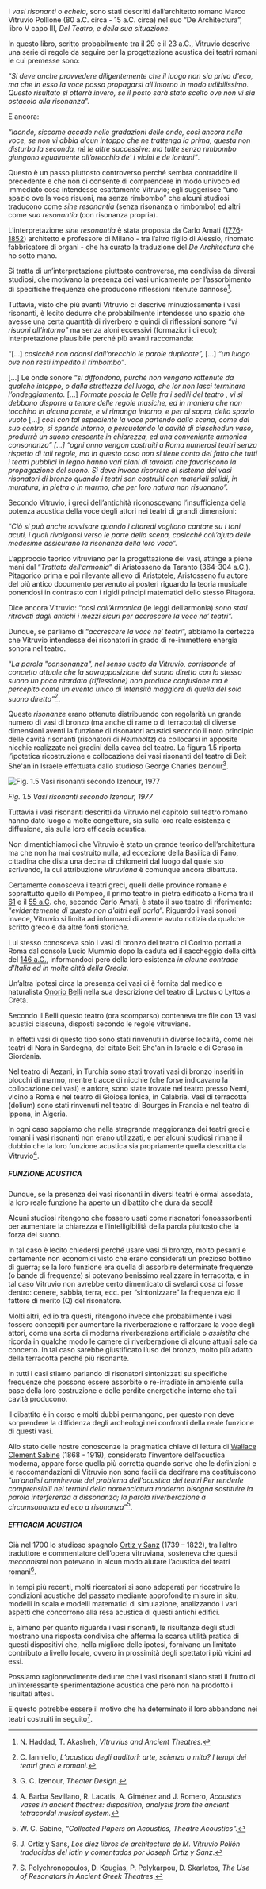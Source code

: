 I _vasi risonanti_ o _echeia_, sono stati descritti dall’architetto romano Marco Vitruvio Pollione (80 a.C. circa - 15 a.C. circa) nel suo “De Architectura”, libro V capo III, _Del Teatro, e della sua situazione_.

In questo libro, scritto probabilmente tra il 29 e il 23 a.C., Vitruvio descrive una serie di regole da seguire per la progettazione acustica dei teatri romani le cui premesse sono:

“_Si deve anche provvedere diligentemente che il luogo non sia privo d'eco, ma che in esso la voce possa propagarsi all'intorno in modo udibilissimo. Questo risultato si otterrà invero, se il posto sarà stato scelto ove non vi sia ostacolo alla risonanza_”.

E ancora:

_“laonde, siccome accade nelle gradazioni delle onde, così ancora nella voce, se non vi abbia alcun intoppo che ne trattenga la prima, questa non disturba la seconda, né le altre successive: ma tutte senza rimbombo giungono egualmente all’orecchio de’ i vicini e de lontani”_.

Questo è un passo piuttosto controverso perché sembra contraddire il precedente e che non ci consente di comprendere in modo univoco ed immediato cosa intendesse esattamente Vitruvio; egli suggerisce “uno spazio ove la voce risuoni, ma senza rimbombo” che alcuni studiosi traducono come _sine resonantia_ (senza risonanza o rimbombo) ed altri come _sua resonantia_ (con risonanza propria).

L’interpretazione _sine resonantia_ è stata proposta da Carlo Amati ([1776](http://it.wikipedia.org/wiki/1776)- [1852](http://it.wikipedia.org/wiki/1852)) architetto e professore di Milano - tra l’altro figlio di Alessio, rinomato fabbricatore di organi - che ha curato la traduzione del _De Architectura_ che ho sotto mano.

Si tratta di un’interpretazione piuttosto controversa, ma condivisa da diversi studiosi, che motivano la presenza dei vasi unicamente per l’assorbimento di specifiche frequenze che producono riflessioni ritenute dannose[^1].

Tuttavia, visto che più avanti Vitruvio ci descrive minuziosamente i vasi risonanti, è lecito dedurre che probabilmente intendesse uno spazio che avesse una certa quantità di riverbero e quindi di riflessioni sonore _“vi risuoni all’intorno”_ ma senza aloni eccessivi (formazioni di eco); interpretazione plausibile perché più avanti raccomanda:

“[…] _cosicché non odansi dall’orecchio le parole duplicate”,_ […] _“un luogo ove non resti impedito il rimbombo”_.

[…] Le onde sonore “_si diffondono, purché non vengano rattenute da qualche intoppo, o dalla strettezza del luogo, che lor non lasci terminare l’ondeggiamento._ […] _Formate poscia le Celle fra i sedili del teatro , vi si debbono disporre a tenore delle regole musiche, ed in maniera che non tocchino in alcuna parete, e vi rimanga intorno, e per di sopra, dello spazio vuoto_ […] _così con tal espediente la voce partendo dalla scena, come dal suo centro, si spande intorno, e percuotendo la cavità di ciaschedun vaso, produrrà un suono crescente in chiarezza, ed una conveniente armonica consonanza” […] “ogni anno vengon costruiti a Roma numerosi teatri senza rispetto di tali regole, ma in questo caso non si tiene conto del fatto che tutti i teatri pubblici in legno hanno vari piani di tavolati che favoriscono la propagazione del suono. Si deve invece ricorrere al sistema dei vasi risonatori di bronzo quando i teatri son costruiti con materiali solidi, in muratura, in pietra o in marmo, che per loro natura non risuonano”._

Secondo Vitruvio, i greci dell’antichità riconoscevano l’insufficienza della potenza acustica della voce degli attori nei teatri di grandi dimensioni:

“_Ciò si può anche ravvisare quando i citaredi vogliono cantare su i toni acuti, i quali rivolgonsi verso le porte della scena, cosicché coll’ajuto delle medesime assicurano la risonanza della loro voce”._

L’approccio teorico vitruviano per la progettazione dei vasi, attinge a piene mani dal “_Trattato dell’armonia_” di Aristosseno da Taranto (364-304 a.C.). Pitagorico prima e poi rilevante allievo di Aristotele, Aristosseno fu autore del più antico documento pervenuto ai posteri riguardo la teoria musicale ponendosi in contrasto con i rigidi principi matematici dello stesso Pitagora.

Dice ancora Vitruvio: “_così coll’Armonica_ (le leggi dell’armonia) _sono stati ritrovati dagli antichi i mezzi sicuri per accrescere la voce ne’ teatri”._

Dunque, se parliamo di “_accrescere la voce ne’ teatri_”, abbiamo la certezza che Vitruvio intendesse dei risonatori in grado di re-immettere energia sonora nel teatro.

“_La parola "consonanza", nel senso usato da Vitruvio, corrisponde al concetto attuale che la sovrapposizione del suono diretto con lo stesso suono un poco ritardato (riflessione) non produce confusione ma è percepito come un evento unico di intensità maggiore di quella del solo suono diretto”_[^2].

Queste _risonanze_ erano ottenute distribuendo con regolarità un grande numero di vasi di bronzo (ma anche di rame o di terracotta) di diverse dimensioni aventi la funzione di risonatori acustici secondo il noto principio delle cavità risonanti (risonatori di _Helmholtz_) da collocarsi in apposite nicchie realizzate nei gradini della cavea del teatro. La figura 1.5 riporta l’ipotetica ricostruzione e collocazione dei vasi risonanti del teatro di Beit She'an in Israele effettuata dallo studioso George Charles Izenour[^3].

![Fig. 1.5 Vasi risonanti secondo Izenour, 1977](../Media/img/019.png "Fig. 1.5 Vasi risonanti secondo Izenour, 1977")

_Fig. 1.5 Vasi risonanti secondo Izenour, 1977_

Tuttavia i vasi risonanti descritti da Vitruvio nel capitolo sul teatro romano hanno dato luogo a molte congetture, sia sulla loro reale esistenza e diffusione, sia sulla loro efficacia acustica.

Non dimentichiamoci che Vitruvio è stato un grande teorico dell’architettura ma che non ha mai costruito nulla, ad eccezione della Basilica di Fano, cittadina che dista una decina di chilometri dal luogo dal quale sto scrivendo, la cui attribuzione _vitruviana_ è comunque ancora dibattuta.

Certamente conosceva i teatri greci, quelli delle province romane e soprattutto quello di Pompeo, il primo teatro in pietra edificato a Roma tra il [61](https://it.wikipedia.org/wiki/61_a.C.) e il [55 a.C](https://it.wikipedia.org/wiki/55_a.C.). che, secondo Carlo Amati, è stato il suo teatro di riferimento: “_evidentemente di questo non d'altri egli parla_”. Riguardo i vasi sonori invece, Vitruvio si limita ad informarci di averne avuto notizia da qualche scritto greco e da altre fonti storiche.

Lui stesso conosceva solo i vasi di bronzo del teatro di Corinto portati a Roma dal console Lucio Mummio dopo la caduta ed il saccheggio della città del [146 a.C.](https://it.wikipedia.org/wiki/146_a.C.), informandoci però della loro esistenza _in alcune contrade d’Italia ed in molte città della Grecia_.

Un’altra ipotesi circa la presenza dei vasi ci è fornita dal medico e naturalista [Onorio Belli](https://www.treccani.it/enciclopedia/onorio-belli) nella sua descrizione del teatro di Lyctus o Lyttos a Creta.

Secondo il Belli questo teatro (ora scomparso) conteneva tre file con 13 vasi acustici ciascuna, disposti secondo le regole vitruviane.

In effetti vasi di questo tipo sono stati rinvenuti in diverse località, come nei teatri di Nora in Sardegna, del citato Beit She'an in Israele e di Gerasa in Giordania.

Nel teatro di Aezani, in Turchia sono stati trovati vasi di bronzo inseriti in blocchi di marmo, mentre tracce di nicchie (che forse indicavano la collocazione dei vasi) e anfore, sono state trovate nel teatro presso Nemi, vicino a Roma e nel teatro di Gioiosa Ionica, in Calabria. Vasi di terracotta (dolium) sono stati rinvenuti nel teatro di Bourges in Francia e nel teatro di Ippona, in Algeria.

In ogni caso sappiamo che nella stragrande maggioranza dei teatri greci e romani i vasi risonanti non erano utilizzati, e per alcuni studiosi rimane il dubbio che la loro funzione acustica sia propriamente quella descritta da Vitruvio[^4].

##### FUNZIONE ACUSTICA

Dunque, se la presenza dei vasi risonanti in diversi teatri è ormai assodata, la loro reale funzione ha aperto un dibattito che dura da secoli!

Alcuni studiosi ritengono che fossero usati come risonatori fonoassorbenti per aumentare la chiarezza e l’intelligibilità della parola piuttosto che la forza del suono.

In tal caso è lecito chiedersi perché usare vasi di bronzo, molto pesanti e certamente non economici visto che erano considerati un prezioso bottino di guerra; se la loro funzione era quella di assorbire determinate frequenze (o bande di frequenze) si potevano benissimo realizzare in terracotta, e in tal caso Vitruvio non avrebbe certo dimenticato di svelarci cosa ci fosse dentro: cenere, sabbia, terra, ecc. per “sintonizzare” la frequenza e/o il fattore di merito (Q) del risonatore.

Molti altri, ed io tra questi, ritengono invece che probabilmente i vasi fossero concepiti per aumentare la riverberazione e rafforzare la voce degli attori, come una sorta di moderna riverberazione artificiale o _assistita_ che ricorda in qualche modo le camere di riverberazione di alcune attuali sale da concerto. In tal caso sarebbe giustificato l’uso del bronzo, molto più adatto della terracotta perché più risonante.

In tutti i casi stiamo parlando di risonatori sintonizzati su specifiche frequenze che possono essere assorbite o re-irradiate in ambiente sulla base della loro costruzione e delle perdite energetiche interne che tali cavità producono.

Il dibattito è in corso e molti dubbi permangono, per questo non deve sorprendere la diffidenza degli archeologi nei confronti della reale funzione di questi vasi.

Allo stato delle nostre conoscenze la pragmatica chiave di lettura di [Wallace Clement Sabine](https://www.treccani.it/enciclopedia/wallace-clement-sabine) (1868 - 1919), considerato l’inventore dell’acustica moderna, appare forse quella più corretta quando scrive che le definizioni e le raccomandazioni di Vitruvio non sono facili da decifrare ma costituiscono “_un’analisi ammirevole del problema dell’acustica dei teatri Per renderle comprensibili nei termini della nomenclatura moderna bisogna sostituire la parola interferenza a dissonanza; la parola riverberazione a circumsonanza ed eco a risonanza”_[^5].

##### EFFICACIA ACUSTICA

Già nel 1700 lo studioso spagnolo [Ortiz y Sanz](https://es.wikipedia.org/wiki/Joseph_Ortiz_y_Sanz) (1739 – 1822), tra l’altro traduttore e commentatore dell’opera vitruviana, sosteneva che questi _meccanismi_ non potevano in alcun modo aiutare l’acustica dei teatri romani[^6].

In tempi più recenti, molti ricercatori si sono adoperati per ricostruire le condizioni acustiche del passato mediante approfondite misure in situ, modelli in scala e modelli matematici di simulazione, analizzando i vari aspetti che concorrono alla resa acustica di questi antichi edifici.

E, almeno per quanto riguarda i vasi risonanti, le risultanze degli studi mostrano una risposta condivisa che afferma la scarsa utilità pratica di questi dispositivi che, nella migliore delle ipotesi, fornivano un limitato contributo a livello locale, ovvero in prossimità degli spettatori più vicini ad essi.

Possiamo ragionevolmente dedurre che i vasi risonanti siano stati il frutto di un’interessante sperimentazione acustica che però non ha prodotto i risultati attesi.

E questo potrebbe essere il motivo che ha determinato il loro abbandono nei teatri costruiti in seguito[^7].

[^1]: N. Haddad, T. Akasheh,  _Vitruvius and Ancient Theatres._
[^2]: C. Ianniello, _L’acustica degli auditorî: arte, scienza o mito? I tempi dei teatri greci e romani._
[^3]: G. C. Izenour, _Theater Design._
[^4]: A. Barba Sevillano, R. Lacatis, A. Giménez and J. Romero, _Acoustics vases in ancient theatres: disposition, analysis from the ancient tetracordal musical system._
[^5]: W. C. Sabine, _“Collected Papers on Acoustics, Theatre Acoustics”._
[^6]: J. Ortiz y Sans, _Los diez libros de architectura de M. Vitruvio Polión traducidos del latin y comentados por Joseph Ortiz y Sanz_.
[^7]: S. Polychronopoulos, D. Kougias, P. Polykarpou, D. Skarlatos, _The Use of Resonators in Ancient Greek Theatres_. 
